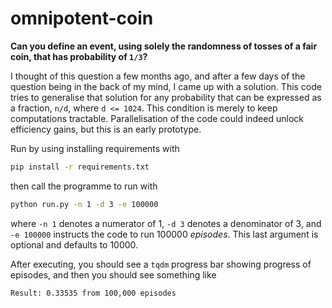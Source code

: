 # omnipotent-coin

__Can you define an event, using solely the randomness of tosses of a fair coin, that has probability of `1/3`?__

I thought of this question a few months ago, and after a few days of the question being in the back of my mind, I came up with a solution. This code tries to generalise that solution for any probability that can be expressed as a fraction, `n/d`, where `d <= 1024`. This condition is merely to keep computations tractable. Parallelisation of the code could indeed unlock efficiency gains, but this is an early prototype.

Run by using installing requirements with
```bash
pip install -r requirements.txt
```
then call the programme to run with
```bash
python run.py -n 1 -d 3 -e 100000
```
where `-n 1` denotes a numerator of 1, `-d 3` denotes a denominator of 3, and `-e 100000` instructs the code to run 100000 _episodes_. This last argument is optional and defaults to 10000.

After executing, you should see a `tqdm` progress bar showing progress of episodes, and then you should see something like
```
Result: 0.33535 from 100,000 episodes
```
